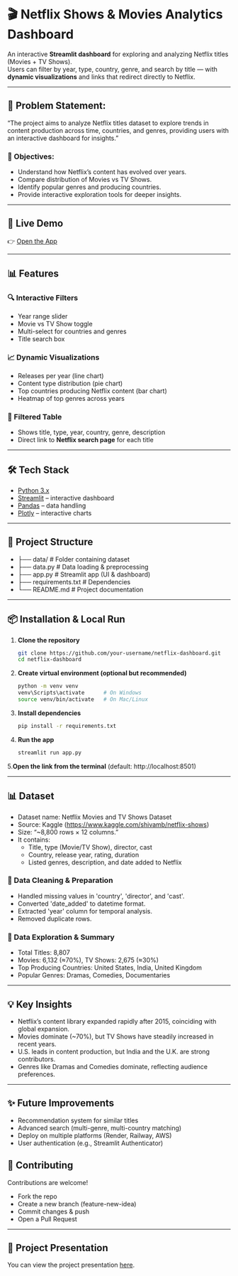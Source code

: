 # 🎬 Netflix Shows & Movies Analytics Dashboard

An interactive **Streamlit dashboard** for exploring and analyzing Netflix titles (Movies + TV Shows).  
Users can filter by year, type, country, genre, and search by title — with **dynamic visualizations** and links that redirect directly to Netflix.

---
## 🔎 Problem Statement:
“The project aims to analyze Netflix titles dataset to explore trends in content production across time, countries, and genres, providing users with an interactive dashboard for insights.”

### 🎯 Objectives:

- Understand how Netflix’s content has evolved over years.
- Compare distribution of Movies vs TV Shows.
- Identify popular genres and producing countries.
- Provide interactive exploration tools for deeper insights.

---

## 🚀 Live Demo
👉 [Open the App](https://netflixdashboard-qwjbcktrn9a4gc8eddeaqs.streamlit.app/)

---

## 📊 Features

### 🔍 Interactive Filters
- Year range slider  
- Movie vs TV Show toggle  
- Multi-select for countries and genres  
- Title search box  

### 📈 Dynamic Visualizations
- Releases per year (line chart)  
- Content type distribution (pie chart)  
- Top countries producing Netflix content (bar chart)  
- Heatmap of top genres across years  

### 📑 Filtered Table
- Shows title, type, year, country, genre, description  
- Direct link to **Netflix search page** for each title  

---

## 🛠️ Tech Stack
- [Python 3.x](https://www.python.org/)  
- [Streamlit](https://streamlit.io/) – interactive dashboard  
- [Pandas](https://pandas.pydata.org/) – data handling  
- [Plotly](https://plotly.com/python/) – interactive charts  

---

## 📂 Project Structure
 - ├── data/ # Folder containing dataset
 - ├── data.py # Data loading & preprocessing
 - ├── app.py # Streamlit app (UI & dashboard)
 - ├── requirements.txt # Dependencies
 - └── README.md # Project documentation

---

## 📦 Installation & Local Run

1. **Clone the repository**
   ```bash
   git clone https://github.com/your-username/netflix-dashboard.git
   cd netflix-dashboard

2. **Create virtual environment (optional but recommended)**
   ```bash
   python -m venv venv
   venv\Scripts\activate      # On Windows
   source venv/bin/activate   # On Mac/Linux

3. **Install dependencies**
   ```bash
   pip install -r requirements.txt

4. **Run the app**
   ```bash
   streamlit run app.py

5.**Open the link from the terminal** (default: http://localhost:8501)

---

## 📊 Dataset

- Dataset name: Netflix Movies and TV Shows Dataset
- Source: Kaggle (https://www.kaggle.com/shivamb/netflix-shows)
- Size: “~8,800 rows × 12 columns.”
- It contains:
  - Title, type (Movie/TV Show), director, cast
  - Country, release year, rating, duration
  - Listed genres, description, and date added to Netflix

### 🧹 Data Cleaning & Preparation
- Handled missing values in 'country', 'director', and 'cast'.
- Converted 'date_added' to datetime format.
- Extracted 'year' column for temporal analysis.
- Removed duplicate rows.

### 🔎 Data Exploration & Summary
- Total Titles: 8,807
- Movies: 6,132 (≈70%), TV Shows: 2,675 (≈30%)
- Top Producing Countries: United States, India, United Kingdom
- Popular Genres: Dramas, Comedies, Documentaries
  
---
## 💡 Key Insights
- Netflix’s content library expanded rapidly after 2015, coinciding with global expansion.
- Movies dominate (~70%), but TV Shows have steadily increased in recent years.
- U.S. leads in content production, but India and the U.K. are strong contributors.
- Genres like Dramas and Comedies dominate, reflecting audience preferences.

---

## ✨ Future Improvements

- Recommendation system for similar titles
- Advanced search (multi-genre, multi-country matching)
- Deploy on multiple platforms (Render, Railway, AWS)
- User authentication (e.g., Streamlit Authenticator)

## 🤝 Contributing

Contributions are welcome!
- Fork the repo
- Create a new branch (feature-new-idea)
- Commit changes & push
- Open a Pull Request

---

## 📑 Project Presentation
You can view the project presentation [here](presentation/Netflix_Analytics_Presentation.pdf).

